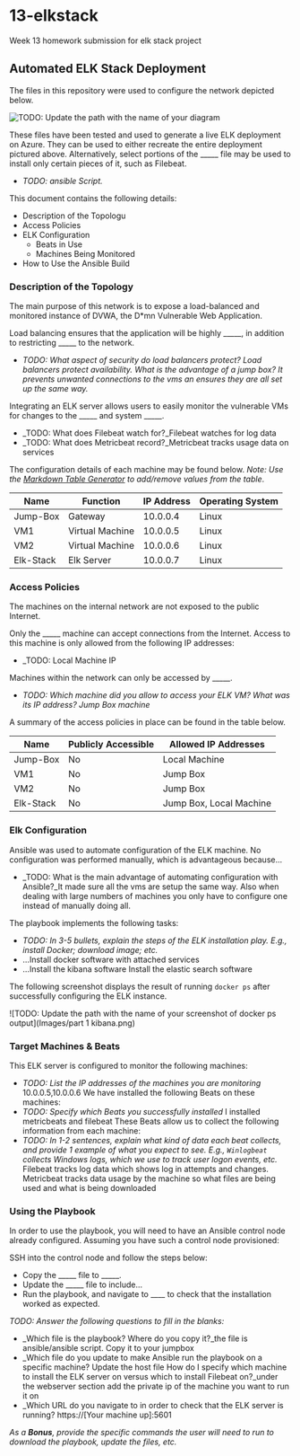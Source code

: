 # 13-elkstack
Week 13 homework submission for elk stack project
## Automated ELK Stack Deployment

The files in this repository were used to configure the network depicted below.

![TODO: Update the path with the name of your diagram](Images/NetowrkDiagram.png)

These files have been tested and used to generate a live ELK deployment on Azure. They can be used to either recreate the entire deployment pictured above. Alternatively, select portions of the _____ file may be used to install only certain pieces of it, such as Filebeat.

  - _TODO: ansible Script._

This document contains the following details:
- Description of the Topologu
- Access Policies
- ELK Configuration
  - Beats in Use
  - Machines Being Monitored
- How to Use the Ansible Build


### Description of the Topology

The main purpose of this network is to expose a load-balanced and monitored instance of DVWA, the D*mn Vulnerable Web Application.

Load balancing ensures that the application will be highly _____, in addition to restricting _____ to the network.
- _TODO: What aspect of security do load balancers protect? Load balancers protect availability.  What is the advantage of a jump box? It prevents unwanted connections to the vms an ensures they are all set up the same way._

Integrating an ELK server allows users to easily monitor the vulnerable VMs for changes to the _____ and system _____.
- _TODO: What does Filebeat watch for?_Filebeat watches for log data
- _TODO: What does Metricbeat record?_Metricbeat tracks usage data on services

The configuration details of each machine may be found below.
_Note: Use the [Markdown Table Generator](http://www.tablesgenerator.com/markdown_tables) to add/remove values from the table_.

| Name      | Function        | IP Address | Operating System |
|-----------|-----------------|------------|------------------|
| Jump-Box  | Gateway         | 10.0.0.4   | Linux            |
| VM1       | Virtual Machine | 10.0.0.5   | Linux            |
| VM2       | Virtual Machine | 10.0.0.6   | Linux            |
| Elk-Stack | Elk Server      | 10.0.0.7   | Linux            |

### Access Policies

The machines on the internal network are not exposed to the public Internet. 

Only the _____ machine can accept connections from the Internet. Access to this machine is only allowed from the following IP addresses:
- _TODO: Local Machine IP

Machines within the network can only be accessed by _____.
- _TODO: Which machine did you allow to access your ELK VM? What was its IP address? Jump Box machine_

A summary of the access policies in place can be found in the table below.

| Name      | Publicly Accessible | Allowed IP Addresses    |
|-----------|---------------------|-------------------------|
| Jump-Box  | No                  | Local Machine           |
| VM1       | No                  | Jump Box                |
| VM2       | No                  | Jump Box                |
| Elk-Stack | No                  | Jump Box, Local Machine |
### Elk Configuration

Ansible was used to automate configuration of the ELK machine. No configuration was performed manually, which is advantageous because...
- _TODO: What is the main advantage of automating configuration with Ansible?_It made sure all the vms are setup the same way. Also when dealing with large numbers of machines you only have to configure one instead of manually doing all.

The playbook implements the following tasks:
- _TODO: In 3-5 bullets, explain the steps of the ELK installation play. E.g., install Docker; download image; etc._
- ...Install docker software with attached services
- ...Install the kibana software
	Install the elastic search software

The following screenshot displays the result of running `docker ps` after successfully configuring the ELK instance.

![TODO: Update the path with the name of your screenshot of docker ps output](Images/part 1 kibana.png)

### Target Machines & Beats
This ELK server is configured to monitor the following machines:
- _TODO: List the IP addresses of the machines you are monitoring_
10.0.0.5,10.0.0.6
We have installed the following Beats on these machines:
- _TODO: Specify which Beats you successfully installed_
I installed metricbeats and filebeat
These Beats allow us to collect the following information from each machine:
- _TODO: In 1-2 sentences, explain what kind of data each beat collects, and provide 1 example of what you expect to see. E.g., `Winlogbeat` collects Windows logs, which we use to track user logon events, etc._
Filebeat tracks log data which shows log in attempts and changes.
Metricbeat tracks data usage by the machine so what files are being used and what is being downloaded
### Using the Playbook
In order to use the playbook, you will need to have an Ansible control node already configured. Assuming you have such a control node provisioned: 

SSH into the control node and follow the steps below:
- Copy the _____ file to _____.
- Update the _____ file to include...
- Run the playbook, and navigate to ____ to check that the installation worked as expected.

_TODO: Answer the following questions to fill in the blanks:_
- _Which file is the playbook? Where do you copy it?_the file is ansible/ansible script. Copy it to your jumpbox
- _Which file do you update to make Ansible run the playbook on a specific machine? Update the host file
How do I specify which machine to install the ELK server on versus which to install Filebeat on?_under the webserver section add the private ip of the machine you want to run it on
- _Which URL do you navigate to in order to check that the ELK server is running? https://[Your machine up]:5601

_As a **Bonus**, provide the specific commands the user will need to run to download the playbook, update the files, etc._
